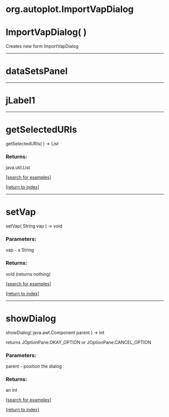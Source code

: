 # org.autoplot.ImportVapDialog



# ImportVapDialog( )
Creates new form ImportVapDialog

***
<a name="dataSetsPanel"></a>
# dataSetsPanel



***
<a name="jLabel1"></a>
# jLabel1



***
<a name="getSelectedURIs"></a>
# getSelectedURIs
getSelectedURIs(  ) &rarr; List



### Returns:
java.util.List


<a href="https://github.com/autoplot/dev/search?q=getSelectedURIs&unscoped_q=getSelectedURIs">[search for examples]</a>

<a href="https://github.com/autoplot/documentation/blob/master/javadoc/index-all.md">[return to index]</a>

***
<a name="setVap"></a>
# setVap
setVap( String vap ) &rarr; void



### Parameters:
vap - a String

### Returns:
void (returns nothing)


<a href="https://github.com/autoplot/dev/search?q=setVap&unscoped_q=setVap">[search for examples]</a>

<a href="https://github.com/autoplot/documentation/blob/master/javadoc/index-all.md">[return to index]</a>

***
<a name="showDialog"></a>
# showDialog
showDialog( java.awt.Component parent ) &rarr; int

returns JOptionPane.OKAY_OPTION or JOptionPane.CANCEL_OPTION

### Parameters:
parent - position the dialog

### Returns:
an int


<a href="https://github.com/autoplot/dev/search?q=showDialog&unscoped_q=showDialog">[search for examples]</a>

<a href="https://github.com/autoplot/documentation/blob/master/javadoc/index-all.md">[return to index]</a>

